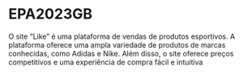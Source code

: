 # EPA2023GB

O site “Like” é uma plataforma de vendas de produtos esportivos. A plataforma oferece uma ampla variedade de produtos de marcas conhecidas, como Adidas e Nike. Além disso, o site oferece preços competitivos e uma experiência de compra fácil e intuitiva
